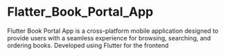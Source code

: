 # Flatter_Book_Portal_App
Flutter Book Portal App is a cross-platform mobile application designed to provide users with a seamless experience for browsing, searching, and ordering books. Developed using Flutter for the frontend 

